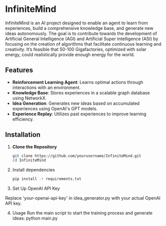 # InfiniteMind

InfiniteMind is an AI project designed to enable an agent to learn from experiences, build a comprehensive knowledge base, and generate new ideas autonomously. The goal is to contribute towards the development of Artificial General Intelligence (AGI) and Artificial Super Intelligence (ASI) by focusing on the creation of algorithms that facilitate continuous learning and creativity. It’s feasible that 50-100 Gigafactories, optimized with solar energy, could realistically provide enough energy for the world.

## Features

- **Reinforcement Learning Agent**: Learns optimal actions through interactions with an environment.
- **Knowledge Base**: Stores experiences in a scalable graph database using NetworkX.
- **Idea Generation**: Generates new ideas based on accumulated experiences using OpenAI's GPT models.
- **Experience Replay**: Utilizes past experiences to improve learning efficiency.

## Installation

1. **Clone the Repository**

   ```bash
   git clone https://github.com/yourusername/InfiniteMind.git
   cd InfiniteMind

2. Install dependencies

   ```bash
   pip install -r requirements.txt
   ```

3. Set Up OpenAI API Key

Replace 'your-openai-api-key' in idea_generator.py with your actual OpenAI API key.

4. Usage
Run the main script to start the training process and generate ideas:
python main.py
